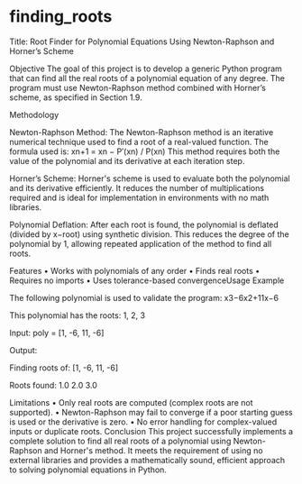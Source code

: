 # finding_roots

Title: Root Finder for Polynomial Equations Using Newton-Raphson and Horner’s Scheme

Objective
The goal of this project is to develop a generic Python program that can find all the real roots of
a polynomial equation of any degree. The program must use Newton-Raphson method combined
with Horner’s scheme, as specified in Section 1.9.

Methodology

Newton-Raphson Method:
The Newton-Raphson method is an iterative numerical technique used to find a root of a real-valued
function. The formula used is:
xn+1 = xn − P′(xn) / P(xn)
This method requires both the value of the polynomial and its derivative at each iteration step.

Horner’s Scheme:
Horner's scheme is used to evaluate both the polynomial and its derivative efficiently. It reduces the
number of multiplications required and is ideal for implementation in environments with no math
libraries.

Polynomial Deflation:
After each root is found, the polynomial is deflated (divided by x−root) using synthetic division.
This reduces the degree of the polynomial by 1, allowing repeated application of the method to find
all roots.

Features
• Works with polynomials of any order
• Finds real roots
• Requires no imports
• Uses tolerance-based convergenceUsage Example

The following polynomial is used to validate the program:
x3−6x2+11x−6

This polynomial has the roots: 1, 2, 3

Input:
poly = [1, -6, 11, -6]

Output:

Finding roots of: [1, -6, 11, -6]

Roots found:
1.0
2.0
3.0

Limitations
• Only real roots are computed (complex roots are not supported).
• Newton-Raphson may fail to converge if a poor starting guess is used or the derivative is
zero.
• No error handling for complex-valued inputs or duplicate roots.
Conclusion
This project successfully implements a complete solution to find all real roots of a polynomial using
Newton-Raphson and Horner's method. It meets the requirement of using no external libraries and
provides a mathematically sound, efficient approach to solving polynomial equations in Python.